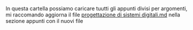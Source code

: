 In questa cartella possiamo caricare tuutti gli appunti divisi per argomenti, mi raccomando aggiorna il file [progettazione di sistemi digitali.md](/Primo-Anno/Progettazione-di-Sistemi-Digitali/Progettazione-di-Sistemi-Digitali.md) nella sezione appunti con il nuovi file
